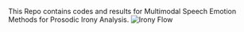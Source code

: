 This Repo contains codes and results for Multimodal Speech Emotion Methods for Prosodic Irony Analysis.
![Irony Flow](https://github.com/user-attachments/assets/7f5f60df-4778-4d8c-89fe-409757d71d03)
